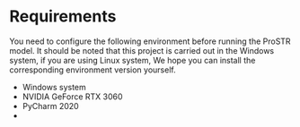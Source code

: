 # Requirements
You need to configure the following environment before running the ProSTR model. 
It should be noted that this project is carried out in the Windows system, if you are using Linux system, We hope you can install the corresponding environment version yourself.
* Windows system
* NVIDIA GeForce RTX 3060
* PyCharm 2020
* 
